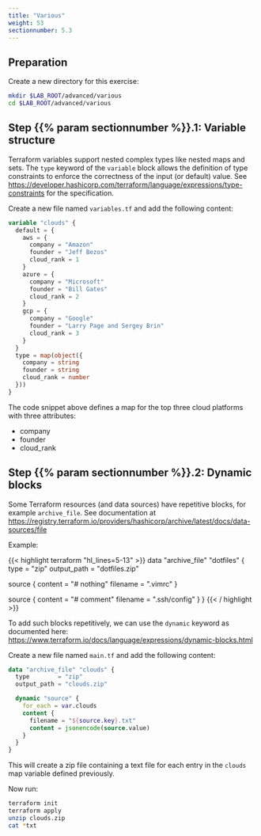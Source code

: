 ```yaml
---
title: "Various"
weight: 53
sectionnumber: 5.3
---
```



## Preparation

Create a new directory for this exercise:

```bash
mkdir $LAB_ROOT/advanced/various
cd $LAB_ROOT/advanced/various
```

## Step {{% param sectionnumber %}}.1: Variable structure

Terraform variables support nested complex types like nested maps and sets. The `type` keyword of the `variable`
block allows the definition of type constraints to enforce the correctness of the input (or default) value.
See <https://developer.hashicorp.com/terraform/language/expressions/type-constraints> for the specification.

Create a new file named `variables.tf` and add the following content:

```terraform
variable "clouds" {
  default = {
    aws = {
      company = "Amazon"
      founder = "Jeff Bezos"
      cloud_rank = 1
    }
    azure = {
      company = "Microsoft"
      founder = "Bill Gates"
      cloud_rank = 2
    }
    gcp = {
      company = "Google"
      founder = "Larry Page and Sergey Brin"
      cloud_rank = 3
    }
  }
  type = map(object({
    company = string
    founder = string
    cloud_rank = number
  }))
}
```

The code snippet above defines a map for the top three cloud platforms with three attributes:

* company
* founder
* cloud_rank

## Step {{% param sectionnumber %}}.2: Dynamic blocks

Some Terraform resources (and data sources) have repetitive blocks, for example `archive_file`. See documentation
at <https://registry.terraform.io/providers/hashicorp/archive/latest/docs/data-sources/file>

Example:

{{< highlight terraform "hl_lines=5-13" >}}
data "archive_file" "dotfiles" {
  type        = "zip"
  output_path = "dotfiles.zip"

  source {
    content  = "# nothing"
    filename = ".vimrc"
  }

  source {
    content  = "# comment"
    filename = ".ssh/config"
  }
}
{{< / highlight >}}

To add such blocks repetitively, we can use the `dynamic` keyword as documented here:
<https://www.terraform.io/docs/language/expressions/dynamic-blocks.html>

Create a new file named `main.tf` and add the following content:

```terraform
data "archive_file" "clouds" {
  type        = "zip"
  output_path = "clouds.zip"

  dynamic "source" {
    for_each = var.clouds
    content {
      filename = "${source.key}.txt"
      content = jsonencode(source.value)
    }
  }
}
```

This will create a zip file containing a text file for each entry in the `clouds` map variable defined previously.

Now run:

```bash
terraform init
terraform apply
unzip clouds.zip
cat *txt
```
